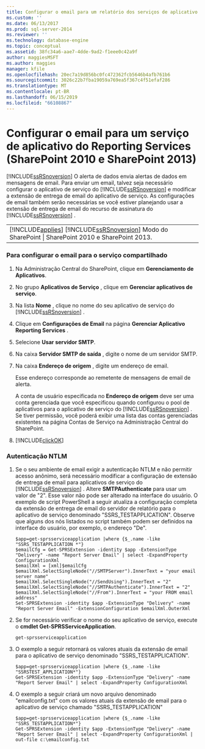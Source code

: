 ```yaml
---
title: Configurar o email para um relatório dos serviços de aplicativo de serviço (SharePoint 2010 e SharePoint 2013) | Microsoft Docs
ms.custom: ''
ms.date: 06/13/2017
ms.prod: sql-server-2014
ms.reviewer: ''
ms.technology: database-engine
ms.topic: conceptual
ms.assetid: 38fc34a6-aae7-4dde-9ad2-f1eee0c42a9f
author: maggiesMSFT
ms.author: maggies
manager: kfile
ms.openlocfilehash: 20ec7a19d856bc0fc472362fcb5646b4afb761b6
ms.sourcegitcommit: 3026c22b7fba19059a769ea5f367c4f51efaf286
ms.translationtype: MT
ms.contentlocale: pt-BR
ms.lasthandoff: 06/15/2019
ms.locfileid: "66108867"
---
```

# <a name="configure-e-mail-for-a-reporting-services-service-application-sharepoint-2010-and-sharepoint-2013"></a>Configurar o email para um serviço de aplicativo do Reporting Services (SharePoint 2010 e SharePoint 2013)
  [!INCLUDE[ssRSnoversion](../../includes/ssrsnoversion-md.md)] O alerta de dados envia alertas de dados em mensagens de email. Para enviar um email, talvez seja necessário configurar o aplicativo de serviço do [!INCLUDE[ssRSnoversion](../../includes/ssrsnoversion-md.md)] e modificar a extensão de entrega de email do aplicativo de serviço. As configurações de email também serão necessárias se você estiver planejando usar a extensão de entrega de email do recurso de assinatura do [!INCLUDE[ssRSnoversion](../../includes/ssrsnoversion-md.md)] .  
  
||  
|-|  
|[!INCLUDE[applies](../../includes/applies-md.md)] [!INCLUDE[ssRSnoversion](../../includes/ssrsnoversion-md.md)] Modo do SharePoint &#124; SharePoint 2010 e SharePoint 2013.|  
  
### <a name="to-configure-e-mail-for-the-shared-service"></a>Para configurar o email para o serviço compartilhado  
  
1.  Na Administração Central do SharePoint, clique em **Gerenciamento de Aplicativos**.  
  
2.  No grupo **Aplicativos de Serviço** , clique em **Gerenciar aplicativos de serviço**.  
  
3.  Na lista **Nome** , clique no nome do seu aplicativo de serviço do [!INCLUDE[ssRSnoversion](../../includes/ssrsnoversion-md.md)] .  
  
4.  Clique em **Configurações de Email** na página **Gerenciar Aplicativo Reporting Services** .  
  
5.  Selecione **Usar servidor SMTP**.  
  
6.  Na caixa **Servidor SMTP de saída** , digite o nome de um servidor SMTP.  
  
7.  Na caixa **Endereço de origem** , digite um endereço de email.  
  
     Esse endereço corresponde ao remetente de mensagens de email de alerta.  
  
     A conta de usuário especificada no **Endereço de origem** deve ser uma conta gerenciada que você especificou quando configurou o pool de aplicativos para o aplicativo de serviço do [!INCLUDE[ssRSnoversion](../../includes/ssrsnoversion-md.md)] . Se tiver permissão, você poderá exibir uma lista das contas gerenciadas existentes na página Contas de Serviço na Administração Central do SharePoint.  
  
8.  [!INCLUDE[clickOK](../../includes/clickok-md.md)]  
  
### <a name="ntlm-authentication"></a>Autenticação NTLM  
  
1.  Se o seu ambiente de email exigir a autenticação NTLM e não permitir acesso anônimo, será necessário modificar a configuração de extensão de entrega de email para aplicativos de serviço do [!INCLUDE[ssRSnoversion](../../includes/ssrsnoversion-md.md)] . Altere **SMTPAuthenticate** para usar um valor de "2". Esse valor não pode ser alterado na interface do usuário. O exemplo de script PowerShell a seguir atualiza a configuração completa da extensão de entrega de email do servidor de relatório para o aplicativo de serviço denominado "SSRS_TESTAPPLICATION". Observe que alguns dos nós listados no script também podem ser definidos na interface do usuário, por exemplo, o endereço "De".  
  
    ```  
    $app=get-sprsserviceapplication |where {$_.name -like "SSRS_TESTAPPLICATION *"}  
    $emailCfg = Get-SPRSExtension -identity $app -ExtensionType "Delivery" -name "Report Server Email" | select -ExpandProperty ConfigurationXml   
    $emailXml = [xml]$emailCfg   
    $emailXml.SelectSingleNode("//SMTPServer").InnerText = "your email server name"  
    $emailXml.SelectSingleNode("//SendUsing").InnerText = "2"  
    $emailXml.SelectSingleNode("//SMTPAuthenticate").InnerText = "2"  
    $emailXml.SelectSingleNode("//From").InnerText = "your FROM email address"  
    Set-SPRSExtension -identity $app -ExtensionType "Delivery" -name "Report Server Email" -ExtensionConfiguration $emailXml.OuterXml  
    ```  
  
2.  Se for necessário verificar o nome do seu aplicativo de serviço, execute o **cmdlet Get-SPRSServiceApplication**.  
  
    ```  
    get-sprsserviceapplication  
    ```  
  
3.  O exemplo a seguir retornará os valores atuais da extensão de email para o aplicativo de serviço denominado "SSRS_TESTAPPLICATION".  
  
    ```  
    $app=get-sprsserviceapplication |where {$_.name -like "SSRSTEST_APPLICATION*"}  
    Get-SPRSExtension -identity $app -ExtensionType "Delivery" -name "Report Server Email" | select -ExpandProperty ConfigurationXml  
    ```  
  
4.  O exemplo a seguir criará um novo arquivo denominado "emailconfig.txt" com os valores atuais da extensão de email para o aplicativo de serviço chamado "SSRS_TESTAPPLICATION"  
  
    ```  
    $app=get-sprsserviceapplication |where {$_.name -like "SSRS_TESTAPPLICATION*"}  
    Get-SPRSExtension -identity $app -ExtensionType "Delivery" -name "Report Server Email" | select -ExpandProperty ConfigurationXml | out-file c:\emailconfig.txt  
    ```  
  
  
